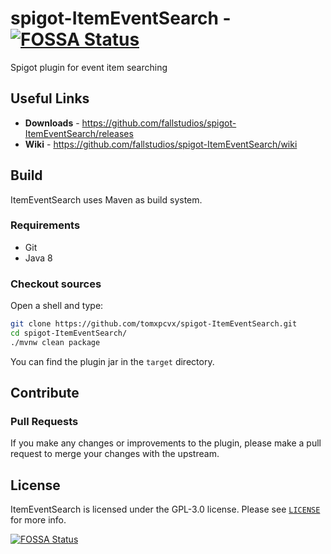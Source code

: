 # spigot-ItemEventSearch - [![FOSSA Status](https://app.fossa.io/api/projects/git%2Bgithub.com%2Ftomxpcvx%2Fspigot-ItemEventSearch.svg?type=shield)](https://app.fossa.io/projects/git%2Bgithub.com%2Ftomxpcvx%2Fspigot-ItemEventSearch?ref=badge_shield)

Spigot plugin for event item searching

## Useful Links

* **Downloads** - <https://github.com/fallstudios/spigot-ItemEventSearch/releases>
* **Wiki** - <https://github.com/fallstudios/spigot-ItemEventSearch/wiki>

## Build

ItemEventSearch uses Maven as build system.

### Requirements

* Git
* Java 8

### Checkout sources

Open a shell and type:

```bash
git clone https://github.com/tomxpcvx/spigot-ItemEventSearch.git
cd spigot-ItemEventSearch/
./mvnw clean package
```

You can find the plugin jar in the `target` directory.

## Contribute

### Pull Requests

If you make any changes or improvements to the plugin, please make a pull request to merge your changes with the upstream.

## License

ItemEventSearch is licensed under the GPL-3.0 license. Please see [`LICENSE`](https://github.com/tomxpcvx/spigot-ItemEventSearch/blob/master/LICENSE) for more info.

[![FOSSA Status](https://app.fossa.io/api/projects/git%2Bgithub.com%2Ftomxpcvx%2Fspigot-ItemEventSearch.svg?type=large)](https://app.fossa.io/projects/git%2Bgithub.com%2Ftomxpcvx%2Fspigot-ItemEventSearch?ref=badge_large)
